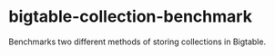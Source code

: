 # bigtable-collection-benchmark

Benchmarks two different methods of storing collections in Bigtable.
